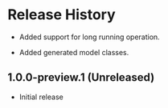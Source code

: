 # Release History

- Added support for long running operation.

- Added generated model classes.

## 1.0.0-preview.1 (Unreleased)
- Initial release

